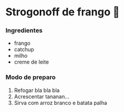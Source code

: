 # Strogonoff de frango :chicken:

### Ingredientes

- frango
- catchup
- milho
- creme de leite

### Modo de preparo

1. Refogar bla bla bla
2. Acrescentar tananan...
3. Sirva com arroz branco e batata palha

